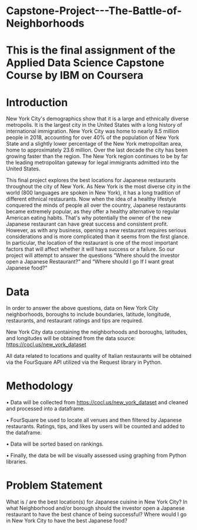 # Capstone-Project---The-Battle-of-Neighborhoods 

# This is the final assignment of the Applied Data Science Capstone Course by IBM on Coursera

# Introduction
New York City's demographics show that it is a large and ethnically diverse metropolis. It is the largest city in the United States with a long history of international immigration. New York City was home to nearly 8.5 million people in 2018, accounting for over 40% of the population of New York State and a slightly lower percentage of the New York metropolitan area, home to approximately 23.6 million. Over the last decade the city has been growing faster than the region. The New York region continues to be by far the leading metropolitan gateway for legal immigrants admitted into the United States.

This final project explores the best locations for Japanese restaurants throughout the city of New York. As New York is the most diverse city in the world (800 languages are spoken in New York), it has a long tradition of different ethnical restaurants. Now when the idea of a healthy lifestyle conquered the minds of people all over the country, Japanese restaurants became extremely popular, as they offer a healthy alternative to regular American eating habits. That's why potentially the owner of the new Japanese restaurant can have great success and consistent profit. However, as with any business, opening a new restaurant requires serious considerations and is more complicated than it seems from the first glance. In particular, the location of the restaurant is one of the most important factors that will affect whether it will have success or a failure. So our project will attempt to answer the questions “Where should the investor open a Japanese Restaurant?” and “Where should I go If I want great Japanese food?”

# Data
In order to answer the above questions, data on New York City neighborhoods, boroughs to include boundaries, latitude, longitude, restaurants, and restaurant ratings and tips are required.

New York City data containing the neighborhoods and boroughs, latitudes, and longitudes will be obtained from the data source: https://cocl.us/new_york_dataset

All data related to locations and quality of Italian restaurants will be obtained via the FourSquare API utilized via the Request library in Python.

# Methodology
• Data will be collected from https://cocl.us/new_york_dataset and cleaned and processed into a dataframe.

• FourSquare be used to locate all venues and then filtered by Japanese restaurants. Ratings, tips, and likes by users will be counted and added to the dataframe.

• Data will be sorted based on rankings.

• Finally, the data be will be visually assessed using graphing from Python libraries.

# Problem Statement
What is / are the best location(s) for Japanese cuisine in New York City?
In what Neighborhood and/or borough should the investor open a Japanese restaurant to have the best chance of being successful?
Where would I go in New York City to have the best Japanese food?
